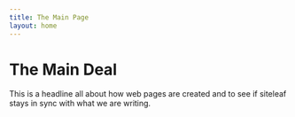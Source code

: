 ```yaml
---
title: The Main Page
layout: home
---
```


# The Main Deal
This is a headline all about how web 
pages are created and to see if siteleaf 
stays in sync with what we are writing.
